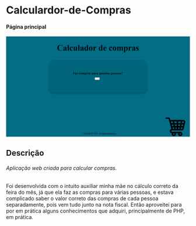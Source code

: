 # Calculardor-de-Compras
<p align="center">
  <h4>Página principal</h4>
  <img src="assets/pagina_principal.png">
<p>

## Descrição ##

###### Aplicação web criada para calcular compras. ###### 

Foi desenvolvida com o intuito auxiliar minha mãe no cálculo correto da feira do mês, já que ela faz as compras para várias pessoas, e estava complicado saber o valor correto das compras de cada pessoa separadamente, pois vem tudo junto na nota fiscal. Então aproveitei para por em prática alguns conhecimentos que adquiri, principalmente de PHP, em prática.
